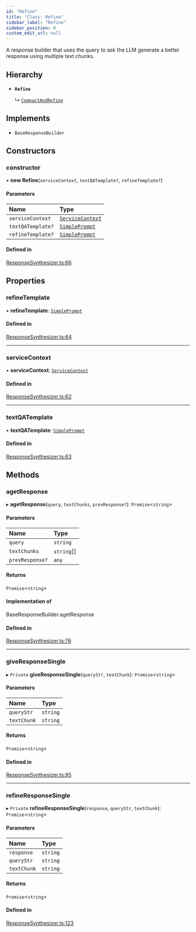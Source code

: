 ```yaml
---
id: "Refine"
title: "Class: Refine"
sidebar_label: "Refine"
sidebar_position: 0
custom_edit_url: null
---
```


A response builder that uses the query to ask the LLM generate a better response using multiple text chunks.

## Hierarchy

- **`Refine`**

  ↳ [`CompactAndRefine`](CompactAndRefine.md)

## Implements

- `BaseResponseBuilder`

## Constructors

### constructor

• **new Refine**(`serviceContext`, `textQATemplate?`, `refineTemplate?`)

#### Parameters

| Name | Type |
| :------ | :------ |
| `serviceContext` | [`ServiceContext`](../interfaces/ServiceContext.md) |
| `textQATemplate?` | [`SimplePrompt`](../modules.md#simpleprompt) |
| `refineTemplate?` | [`SimplePrompt`](../modules.md#simpleprompt) |

#### Defined in

[ResponseSynthesizer.ts:66](https://github.com/run-llama/llamascript/blob/6ea89db/packages/core/src/ResponseSynthesizer.ts#L66)

## Properties

### refineTemplate

• **refineTemplate**: [`SimplePrompt`](../modules.md#simpleprompt)

#### Defined in

[ResponseSynthesizer.ts:64](https://github.com/run-llama/llamascript/blob/6ea89db/packages/core/src/ResponseSynthesizer.ts#L64)

___

### serviceContext

• **serviceContext**: [`ServiceContext`](../interfaces/ServiceContext.md)

#### Defined in

[ResponseSynthesizer.ts:62](https://github.com/run-llama/llamascript/blob/6ea89db/packages/core/src/ResponseSynthesizer.ts#L62)

___

### textQATemplate

• **textQATemplate**: [`SimplePrompt`](../modules.md#simpleprompt)

#### Defined in

[ResponseSynthesizer.ts:63](https://github.com/run-llama/llamascript/blob/6ea89db/packages/core/src/ResponseSynthesizer.ts#L63)

## Methods

### agetResponse

▸ **agetResponse**(`query`, `textChunks`, `prevResponse?`): `Promise`<`string`\>

#### Parameters

| Name | Type |
| :------ | :------ |
| `query` | `string` |
| `textChunks` | `string`[] |
| `prevResponse?` | `any` |

#### Returns

`Promise`<`string`\>

#### Implementation of

BaseResponseBuilder.agetResponse

#### Defined in

[ResponseSynthesizer.ts:76](https://github.com/run-llama/llamascript/blob/6ea89db/packages/core/src/ResponseSynthesizer.ts#L76)

___

### giveResponseSingle

▸ `Private` **giveResponseSingle**(`queryStr`, `textChunk`): `Promise`<`string`\>

#### Parameters

| Name | Type |
| :------ | :------ |
| `queryStr` | `string` |
| `textChunk` | `string` |

#### Returns

`Promise`<`string`\>

#### Defined in

[ResponseSynthesizer.ts:95](https://github.com/run-llama/llamascript/blob/6ea89db/packages/core/src/ResponseSynthesizer.ts#L95)

___

### refineResponseSingle

▸ `Private` **refineResponseSingle**(`response`, `queryStr`, `textChunk`): `Promise`<`string`\>

#### Parameters

| Name | Type |
| :------ | :------ |
| `response` | `string` |
| `queryStr` | `string` |
| `textChunk` | `string` |

#### Returns

`Promise`<`string`\>

#### Defined in

[ResponseSynthesizer.ts:123](https://github.com/run-llama/llamascript/blob/6ea89db/packages/core/src/ResponseSynthesizer.ts#L123)
